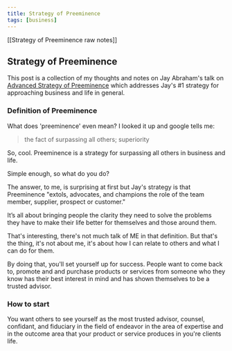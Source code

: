 ```yaml
---
title: Strategy of Preeminence
tags: [business]
---
```


[[Strategy of Preeminence raw notes]]
## Strategy of Preeminence

This post is a collection of my thoughts and notes on Jay Abraham's talk on [Advanced Strategy of Preeminence](https://www.youtube.com/watch?v=2Gw14EJkzYs) which addresses Jay's #1 strategy for approaching business and life in general.

### Definition of Preeminence

What does 'preeminence' even mean? I looked it up and google tells me:

> the fact of surpassing all others; superiority

So, cool. Preeminence is a strategy for surpassing all others in business and life.

Simple enough, so what do you do?

The answer, to me, is surprising at first but Jay's strategy is that Preeminence "extols, advocates, and champions the role of the team member, supplier, prospect or customer."

It’s all about bringing people the clarity they need to solve the problems they have to make their life better for themselves and those around them.

That's interesting, there's not much talk of ME in that definition. But that's the thing, it's not about me, it's about how I can relate to others and what I can do for them.

By doing that, you'll set yourself up for success. People want to come back to, promote and and purchase products or services from someone who they know has their best interest in mind and has shown themselves to be a trusted advisor.

### How to start

You want others to see yourself as the most trusted advisor, counsel, confidant, and fiduciary in the field of endeavor in the area of expertise and in the outcome area that your product or service produces in you're clients life.
